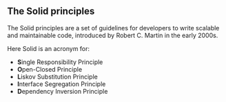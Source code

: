 ## The Solid principles

The Solid principles are a set of guidelines for developers to write scalable and maintainable code, introduced by Robert C. Martin in the early 2000s.

Here Solid is an acronym for:
- **S**ingle Responsibility Principle
- **O**pen-Closed Principle
- **L**iskov Substitution Principle
- **I**nterface Segregation Principle
- **D**ependency Inversion Principle
